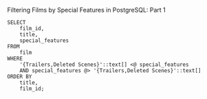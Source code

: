 Filtering Films by Special Features in PostgreSQL: Part 1

    SELECT
        film_id,
        title,
        special_features
    FROM
        film
    WHERE
        '{Trailers,Deleted Scenes}'::text[] <@ special_features
        AND special_features @> '{Trailers,Deleted Scenes}'::text[]
    ORDER BY
        title,
        film_id;
